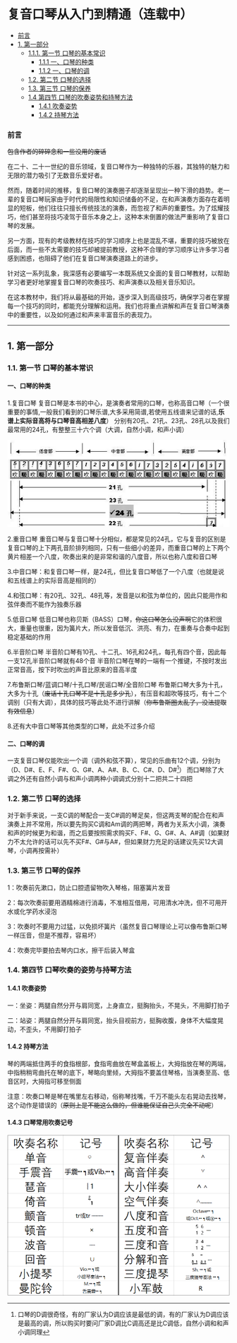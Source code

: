 # 复音口琴从入门到精通（连载中）

- [前言](#前言)
- [1. 第一部分](#1-第一部分)
  - [1.1.1. 第一节 口琴的基本常识](#11-第一节-口琴的基本常识)
    - [1.1.1 一、口琴的种类](#一口琴的种类)
    - [1.1.2 一、口琴的调](#二口琴的调)
  - [1.2. 第二节 口琴的选择](#12-第二节-口琴的选择)
  - [1.3. 第三节 口琴的保养](#13-第三节-口琴的保养)
  - [1.4 第四节 口琴的吹奏姿势和持琴方法](#14-第四节-口琴吹奏的姿势与持琴方法)
    - [1.4.1 吹奏姿势](#141-吹奏姿势)
    - [1.4.2 持琴方法](#142-持琴方法)

### 前言

~~包含作者的碎碎念和一些没用的废话~~

在二十、二十一世纪的音乐领域，复音口琴作为一种独特的乐器，其独特的魅力和无限的潜力吸引了无数音乐爱好者。

然而，随着时间的推移，复音口琴的演奏圈子却逐渐呈现出一种下滑的趋势。老一辈的复音口琴玩家由于时代的局限性和知识储备的不足，在和声演奏方面存在着明显的短板，他们往往只擅长传统技法的演奏，而忽视了和声的重要性。为了炫耀技巧，他们甚至将技巧凌驾于音乐本身之上，这种本末倒置的做法严重影响了复音口琴的发展。

另一方面，现有的考级教材在技巧的学习顺序上也是混乱不堪，重要的技巧被放在后面，而一些不太需要的技巧却被提前教授，这种不合理的学习顺序让许多学习者感到困惑，也阻碍了他们在复音口琴演奏道路上的进步。

针对这一系列乱象，我深感有必要编写一本既系统又全面的复音口琴教材，以帮助学习者更好地掌握复音口琴的吹奏技巧、和声演奏以及相关音乐知识。

在这本教材中，我们将从最基础的开始，逐步深入到高级技巧，确保学习者在掌握每一个技巧的同时，都能充分理解和运用。我们也将重点讲解和声在复音口琴演奏中的重要性，以及如何通过和声来丰富音乐的表现力。

---

## 1. 第一部分
### 1.1. 第一节 口琴的基本常识
#### 一、口琴的种类

  1.复音口琴
  复音口琴是本书的中心，是演奏者常用的口琴，也称高音口琴（一个很重要的事情,一般我们看到的口琴乐谱,大多采用简谱,若使用五线谱来记谱的话,**乐谱上实际音高将与口琴音高相差八度**）
  分别有20孔、21孔、23孔、28孔以及我们最常用的24孔，有整整三十六个调（大调，自然小调，和声小调）

  ![21~24孔音阶图](https://github.com/lyzzs10/Tremolo-Harmonica-From-Beginner-To-Proficient/blob/main/images/a-1%2021%E5%AD%94-24%E5%AD%94%E9%9F%B3%E9%98%B6%E5%9B%BE.png)
  

  2.重音口琴
  重音口琴与复音口琴十分相似，都是常见的24孔，它与复音的区别是复音口琴的上下两孔音阶排列相同，只有一些细小的差异，而重音口琴的上下两个黄片相差一个八度，吹奏出来的是非常和谐的八度音，所以也称八度和音口琴

  3.中音口琴：和复音口琴一样，是24孔，但比复音口琴低了一个八度（也就是说和五线谱上的实际音高是相同的）

  4.和弦口琴：有20孔、32孔、48孔等，发音是以和弦为单位的，因此只能用作和弦伴奏而不能作为独奏乐器
  
  5.低音口琴
  低音口琴也称贝斯（BASS）口琴，~~你这口琴怎么没声啊~~它的体积很大，重量也很重，因为簧片大，所以发音低沉、洪亮、有力，在重奏与合奏中起到稳定基础的作用

  6.半音阶口琴
  半音阶口琴有10孔、十二孔、16孔和24孔，每孔有四个音，因此每一支12孔半音阶口琴就有48个音
  半音阶口琴在琴的一端有一个推键，不按时发出正常音高，按下时吹出的声音比原来的音高半度

  7.布鲁斯口琴/蓝调口琴/十孔口琴/民谣口琴/全音阶口琴
  布鲁斯口琴大多为十孔，大多为十孔（~~废话十孔口琴不是十孔是多少孔~~），有压音和超吹等技巧，有十二个调别（只有大调），具体的技巧等此处不进行讲解（~~你布鲁斯圈太乱了，没法提取有效信息~~）

  8.还有大中音口琴等其他类型的口琴，此处不过多介绍

#### 二、口琴的调

  一支复音口琴仅能吹出一个调（调外和弦不算），常见的乐曲有12个调，分别为（D、D#、E、F、F#、G、G#、A、A#、B、C、C#、D、D#[^1]）
  而口琴除了大调之外还有自然小调与和声小调两种小调调式分别十二把共二十四把
  
### 1.2. 第二节 口琴的选择

对于新手来说，一支C调的琴配合一支C#调的琴足矣，但这两支琴的配合在和声演奏上并不常用，所以要先购买C调和Am调的两把琴，两者为关系大小调，演奏和声的时候更为和谐，而之后要按照需求购买F、F#、G、G#、A、A#调（如果财力不太允许的话可以先不买F#、G#与A#，但如果财力充足的话建议先买12大调琴，小调再按需补）

### 1.3. 第三节 口琴的保养

1：吹奏前先漱口，防止口腔遗留物吹入琴格，阻塞簧片发音

2：每次吹奏前要用酒精棉进行消毒，不准相互借用，可用清水冲洗，但不可用开水或化学药水浸泡

3：吹奏时不要用力过猛，以免损坏簧片（虽然复音口琴理论上可以像布鲁斯口琴一样压音，但是不推荐，容易坏）

4：吹奏完毕要拍去琴内口水，擦干后装入琴盒

### 1.4. 第四节 口琴吹奏的姿势与持琴方法

#### 1.4.1 吹奏姿势

一：坐姿：两腿自然分开与肩同宽，上身直立，挺胸抬头，不晃头，不用脚打拍子

二：站姿：两腿自然分开与肩同宽，抬头目视前方，挺胸收腹，身体不大幅度晃动，不歪头，不用脚打拍子

#### 1.4.2 持琴方法

琴的两端抵住两手的食指根部，食指弯曲放在琴盒盖板上，大拇指放在琴的两端，中指稍稍弯曲托在琴的底下，琴略向里倾，大拇指不要盖住琴格，当演奏至高、低音区时，大拇指可移至侧面

注意：吹奏口琴是琴在嘴里左右移动，俗称琴找嘴，千万不能头左右晃动去找琴，这个动作是错误的（~~原则上是不能这么做的，但谁能保证自己头完全不动呢~~）

#### 1.4.3 口琴常用吹奏记号

![复音口琴常用吹奏记号](/images/a-2常用吹奏记号.png)

[^1]:口琴的D调很奇怪，有的厂家认为D调应该是最低的调，有的厂家认为D调应该是最高的调，所以购买时要问厂家D调比C调高还是比C调低，自然小调和和声小调同理
